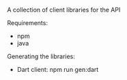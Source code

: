 A collection of client libraries for the API

Requirements:

- npm
- java

Generating the libraries:

- Dart client: npm run gen:dart
